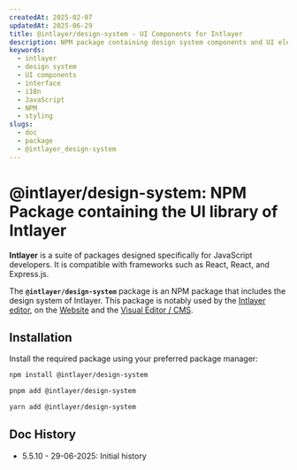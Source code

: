 ```yaml
---
createdAt: 2025-02-07
updatedAt: 2025-06-29
title: @intlayer/design-system - UI Components for Intlayer
description: NPM package containing design system components and UI elements for building consistent user interfaces with Intlayer internationalisation.
keywords:
  - intlayer
  - design system
  - UI components
  - interface
  - i18n
  - JavaScript
  - NPM
  - styling
slugs:
  - doc
  - package
  - @intlayer_design-system
---
```


# @intlayer/design-system: NPM Package containing the UI library of Intlayer

**Intlayer** is a suite of packages designed specifically for JavaScript developers. It is compatible with frameworks such as React, React, and Express.js.

The **`@intlayer/design-system`** package is an NPM package that includes the design system of Intlayer. This package is notably used by the [Intlayer editor](https://github.com/aymericzip/intlayer/tree/main/docs/docs/en-GB/packages/intlayer-editor/index.md), on the [Website](https://intlayer.org) and the [Visual Editor / CMS](https://intlayer.org/dashboard).

## Installation

Install the required package using your preferred package manager:

```bash packageManager="npm"
npm install @intlayer/design-system
```

```bash packageManager="pnpm"
pnpm add @intlayer/design-system
```

```bash packageManager="yarn"
yarn add @intlayer/design-system
```

## Doc History

- 5.5.10 - 29-06-2025: Initial history
